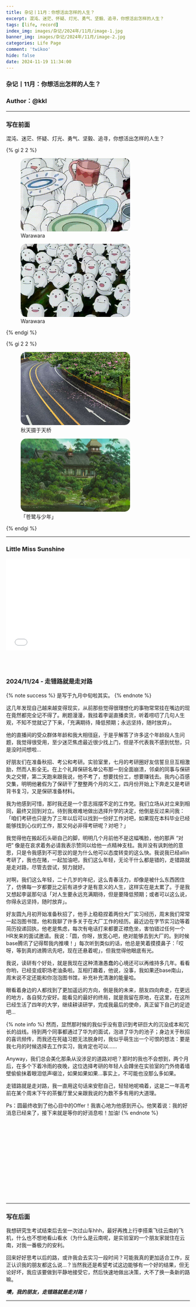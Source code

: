 ```yaml
---
title: 杂记丨11月：你想活出怎样的人生？
excerpt: 混沌、迷茫、怀疑、灯光、勇气、坚毅、追寻，你想活出怎样的人生？
tags: [life, record]
index_img: images/杂记/2024年/11月/image-1.jpg
banner_img: images/杂记/2024年/11月/image-2.jpg
categories: Life Page
comment: 'twikoo'
hide: false
date: 2024-11-19 11:34:00
---
```


### 杂记丨11月：你想活出怎样的人生？
### Author：@kkl

---

### 写在前面

混沌、迷茫、怀疑、灯光、勇气、坚毅、追寻，你想活出怎样的人生？

{% gi 2 2 %}
<figure>
<img src="/images/杂记/2024年/11月/Warawara-1.gif" alt="Warawara" width = "300" height = "200" style="border-radius: 15px;">
<figcaption>Warawara</figcaption>
</figure>

<figure>
<img src="/images/杂记/2024年/11月/Warawara-2.gif" alt="Warawara" width = "300" height = "200" style="border-radius: 15px;">
<figcaption>Warawara</figcaption>
</figure>

{% endgi %}

{% gi 2 2 %}
<figure>
<img src="/images/杂记/2024年/11月/image-0.jpg" alt="秋天摄于天桥" width = "300" height = "200" style="border-radius: 15px;">
<figcaption>秋天摄于天桥</figcaption>
</figure>

<figure>
<img src="/images/杂记/2024年/11月/image-3.jpg" alt="「苍鹭与少年」" width = "300" height = "200" style="border-radius: 15px;">
<figcaption>「苍鹭与少年」</figcaption>
</figure>

{% endgi %}

---

### Little Miss Sunshine

<div style="position: relative; width: 100%; height: 0; padding-bottom: 50%;">
    <iframe src="//player.bilibili.com/player.html?isOutside=true&aid=38852212&bvid=BV1Wt411k7gW&cid=68287647&p=1" scrolling="no" border="0" frameborder="no" framespacing="0" allowfullscreen="true" style="position:absolute; height: 100%; width: 100%;"></iframe>
</div>

<br></br>

### 2024/11/24 - 走错路就是走对路

{% note success %}
是写于九月中旬啦其实。
{% endnote %}

这几年发现自己越来越变得现实，从前那些觉得很理想化的事物常常挂在嘴边的现在竟然都完全记不得了。刷题漫漫，我挂着李诞直播卖货，听着唠叨了几句人生观，不知不觉就记了下来，「充满期待，降低预期；永远坚持，随时放弃」。

他的直播间的受众群体年龄和我大相径庭，于是乎解答了许多这个年龄段人生问题，我觉得很受用，至少迷茫焦虑最近很少找上门，但是不代表我不感到忧愁，只是没时间想啦...

好朋友们在准备秋招、考公和考研。实验室里，七月的考研圈好友信誓旦旦互相激励，然而人影全无。在上个礼拜保研名单公布那一刻全面崩溃，邻桌的同事与保研失之交臂，第二天跑来跟我说，他不考了，想要找份工，想要赚钱去。我内心百感交集，明明他暑假为了保研干了整整两个月的义工，四月份开始上下奔走又是考研背书复习，又是保研准备材料。

我为他感到可惜，那时我还是一个意志摇摆不定的工作党。我们立场从对立来到相同，最终又回到对立。待到我艰难地做出选择升学的决定，他倒是反过来问我：「咱们考研也只是为了三年以后可以找到一份好工作对吧，如果现在本科毕业已经能够找到心仪的工作，那又何必非得考研呢？对吧？」

我觉得他在搬起石头砸自己的脚，明明几个月前他不是这幅嘴脸，他的那声 “对吧” 像是在哀求着务必请我表示赞同以给他一点精神支柱。我并没有讽刺他的意思，只是令我感到不可思议的是为什么他可以态度转变的这么快。我说我已经allin考研了，我也在赌，一起加油吧，我们这么年轻，无论干什么都是错的，走错路就是走对路，尽管去尝试，努力就好。

对啊，我们这么年轻，二十几岁的年纪，这么青春活力，却像是被什么东西困住了，仿佛每一岁都要比之前有进步才是有意义的人生，这样实在是太累了。于是我又想起李诞那句话「对人生要永远充满期待，但是要降低预期；或者可以这么说，你得永远坚持，随时放弃」。

好友圆九月初开始准备秋招了，他手上稳稳捏着两份大厂实习经历，周末我们常常一起泡图书馆，他和我聊了许多关于在大厂工作的经历。最近边在字节实习边等着简历投递回执，他老是焦虑，每次有电话打来都要正襟危坐，害怕错过任何一个HR发来的面试邀请。我说：「圆，你呀，放宽心吧，绝对能够去到大厂的。到时候base腾讯了记得帮我内推噢！」每次听到类似的话，他总是笑着摸摸鼻子：「哎呀，等到真的进腾讯先吧，现在还悬着呢」，但我觉得他眼底有光。

我说，读研有个好处，就是我现在这种清澈愚蠢的心境还可以再维持多几年。看看你哟，已经变成职场老油条啦。互相打趣着，他说，没事，我如果还base南山，周末说不定还能和你泡泡图书馆，补充补充清澈的能量哈。

眼看着身边的人都找到了更加遥远的方向，倒是我的未来，朋友四向奔走，在更远的地方，各自努力安好。能看见的最好的终局，就是我留在原地，在这里，在这所已经生活了四年的大学，继续耕读研学，完成我最后的使命，真正留下自己的足迹吧...


{% note info %}
然而，显然那时候的我似乎没有意识到考研巨大的沉没成本和冗长的战线。待到两个同事都通过了华为的面试，泡进了华为的池子；身边关于秋招的喜讯频传，而我还在死磕习题无法脱身时，我似乎萌生出一个可恨的想法：要是我七月的时候选择去工作实习，我肯定也可以......

Anyway，我们总会美化那条从没涉足的道路对吧？那时的我也不会想到，两个月后，在多个下着冷雨的夜晚，这位选择考研的年轻人会蹲坐在实验室的门外倚着墙壁偷偷抹着眼泪低声啜泣，如果如果如果...事实上，不可能也没那么多如果。

走错路就是走对路，我一直用这句话来安慰自己，轻轻地呢喃着，这是二一年高考前在某个周末下午的茶餐厅里父亲跟我说的为数不多有用的大道理。

Ps：圆最终收到了他心目中的Offer！我衷心地为他感到开心。他笑着说：我的好消息已经来了，接下来就是等你的好消息啦！加油!
{% endnote %}

<script src="https://cdn.jsdelivr.net/npm/echarts@5.5.0/dist/echarts.min.js"></script>
<div id="posts-chart"style="border-radius: 8px; height: 190px; padding: 10px;"></div>

---

### 写在后面

我想研究生考试结束后去坐一次过山车hhh，最好再拽上行李搭乘飞往云南的飞机，什么也不想地看山看水（为什么是云南呢，是实验室的一个朋友家就住在云南，对我一番极力的安利。

回来好好思考以后的路，或许我会去实习一段时间？可能我真的更加适合工作，反正认识我的朋友都这么说...？当然我还是希望考试这边能够有一个好的结果，但无论好坏，我应该要做到平静地接受它，然后快速地做出决策，大不了换一条新的路嘛。

**_噢，我的朋友，走错路就是走对路！_**

---